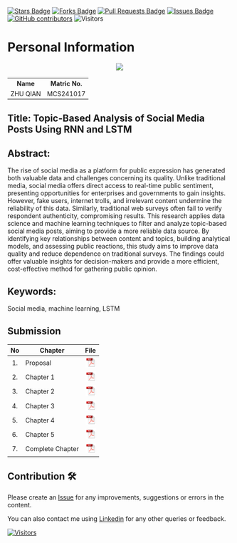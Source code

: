 <a href="https://github.com/drshahizan/research-design/stargazers"><img src="https://img.shields.io/github/stars/drshahizan/research-design" alt="Stars Badge"/></a>
<a href="https://github.com/drshahizan/research-design/network/members"><img src="https://img.shields.io/github/forks/drshahizan/research-design" alt="Forks Badge"/></a>
<a href="https://github.com/drshahizan/research-design/pulls"><img src="https://img.shields.io/github/issues-pr/drshahizan/research-design" alt="Pull Requests Badge"/></a>
<a href="https://github.com/drshahizan/research-design"><img src="https://img.shields.io/github/issues/drshahizan/research-design" alt="Issues Badge"/></a>
<a href="https://github.com/drshahizan/research-design/graphs/contributors"><img alt="GitHub contributors" src="https://img.shields.io/github/contributors/drshahizan/research-design?color=2b9348"></a>
![Visitors](https://api.visitorbadge.io/api/visitors?path=https%3A%2F%2Fgithub.com%2Fdrshahizan%2BDM&labelColor=%23d9e3f0&countColor=%23697689&style=flat)


# Personal Information

<p align="center">
  <img height="200px" src="https://github.com/drshahizan/research-design/blob/main/proposal/proposal24251/zhuqian/images/Passport_Photo.jpg" />
</p>

<table align="center">
  <tr>
    <th>Name</th>
    <th>Matric No.</th>
  </tr>
  <tr>
    <td>ZHU QIAN</td>
    <td>MCS241017</td>
  </tr>

</table>

## Title: Topic-Based Analysis of Social Media Posts Using RNN and LSTM

## Abstract:
The rise of social media as a platform for public expression has generated both valuable data and challenges concerning its quality. Unlike traditional media, social media offers direct access to real-time public sentiment, presenting opportunities for enterprises and governments to gain insights. However, fake users, internet trolls, and irrelevant content undermine the reliability of this data. Similarly, traditional web surveys often fail to verify respondent authenticity, compromising results. This research applies data science and machine learning techniques to filter and analyze topic-based social media posts, aiming to provide a more reliable data source. By identifying key relationships between content and topics, building analytical models, and assessing public reactions, this study aims to improve data quality and reduce dependence on traditional surveys. The findings could offer valuable insights for decision-makers and provide a more efficient, cost-effective method for gathering public opinion. 

## Keywords: 
Social media, machine learning, LSTM

## Submission

| No  | Chapter     |                                                 File |
| :-: | ---------- | :---------------------------------------------------------------------------------------------------: |
|  1.  | Proposal | <a href="Proposal/Proposal.pdf"><img src="../../../images/pdf.svg" width="24px" height="24px"></a> |
|  2.  | Chapter 1 | <a href="Chapter 1/Chapter 1.pdf"><img src="../../../images/pdf.svg" width="24px" height="24px"></a> |
|  3.  | Chapter 2 | <a href="Chapter 2/Chapter 2.pdf"><img src="../../../images/pdf.svg" width="24px" height="24px"></a> |
|  4.  | Chapter 3 | <a href="Chapter 3/Chapter 3.pdf"><img src="../../../images/pdf.svg" width="24px" height="24px"></a> |
|  5.  | Chapter 4 | <a href="Chapter 4/Chapter 4.pdf"><img src="../../../images/pdf.svg" width="24px" height="24px"></a> |
|  6.  | Chapter 5 | <a href="Chapter 5/Chapter 5.pdf"><img src="../../../images/pdf.svg" width="24px" height="24px"></a> |
|  7.  | Complete Chapter | <a href="Full Chapter"><img src="../../../images/pdf.svg" width="24px" height="24px"></a> |


## Contribution 🛠️

Please create an [Issue](https://github.com/drshahizan/special-topic-data-engineering/issues) for any improvements, suggestions or errors in the content.

You can also contact me using [Linkedin](https://www.linkedin.com/in/drshahizan/) for any other queries or feedback.

[![Visitors](https://api.visitorbadge.io/api/visitors?path=https%3A%2F%2Fgithub.com%2Fdrshahizan&labelColor=%23697689&countColor=%23555555&style=plastic)](https://visitorbadge.io/status?path=https%3A%2F%2Fgithub.com%2Fdrshahizan)
